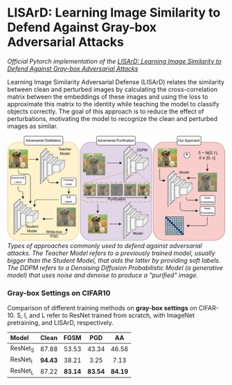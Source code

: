 # LISArD: Learning Image Similarity to Defend Against Gray-box Adversarial Attacks

*Official Pytorch implementation of the [LISArD: Learning Image Similarity to Defend Against Gray-box Adversarial Attacks](https://www.arxiv.org/abs/2502.20562)*

Learning Image Similarity Adversa*r*ial Defense (LISArD) relates the similarity between clean and perturbed images by calculating the cross-correlation matrix between the embeddings of these images and using the loss to approximate this matrix to the identity while teaching the model to classify objects correctly. The goal of this approach is to reduce the effect of perturbations, motivating the model to recognize the clean and perturbed images as similar.

![main_image](images/main_image.png)
*Types of approaches commonly used to defend against adversarial attacks. The Teacher Model refers to a previously trained model, usually bigger than the Student Model, that aids the latter by providing soft labels. The DDPM refers to a Denoising Diffusion Probabilistic Model (a generative model) that uses noise and denoise to produce a "purified" image.*

### Gray-box Settings on CIFAR10

Comparison of different training methods on **gray-box settings** on CIFAR-10. S, I, and L refer to ResNet trained from scratch, with ImageNet pretraining, and LISArD, respectively.

| Model              | Clean     | FGSM      | PGD       | AA        |
|:-------------------|:---------:|:---------:|:---------:|:---------:|
| ResNet<sub>S</sub> | 87.88     | 53.53     | 43.34     | 46.56     |
| ResNet<sub>I</sub> | **94.43** | 38.21     | 3.25      | 7.13      |
| ResNet<sub>L</sub> | 87.22     | **83.14** | **83.54** | **84.19** |
